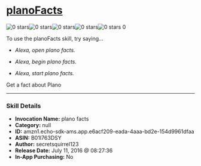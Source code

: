 # [planoFacts](http://alexa.amazon.com/#skills/amzn1.echo-sdk-ams.app.e6acf209-eada-4aaa-bd2e-154d9961dfaa)
![0 stars](../../images/ic_star_border_black_18dp_1x.png)![0 stars](../../images/ic_star_border_black_18dp_1x.png)![0 stars](../../images/ic_star_border_black_18dp_1x.png)![0 stars](../../images/ic_star_border_black_18dp_1x.png)![0 stars](../../images/ic_star_border_black_18dp_1x.png) 0

To use the planoFacts skill, try saying...

* *Alexa, open plano facts.*

* *Alexa, begin plano facts.*

* *Alexa, start plano facts.*

Get a fact about Plano

***

### Skill Details

* **Invocation Name:** plano facts
* **Category:** null
* **ID:** amzn1.echo-sdk-ams.app.e6acf209-eada-4aaa-bd2e-154d9961dfaa
* **ASIN:** B01I763DSY
* **Author:** secretsquirrel123
* **Release Date:** July 11, 2016 @ 08:27:36
* **In-App Purchasing:** No
